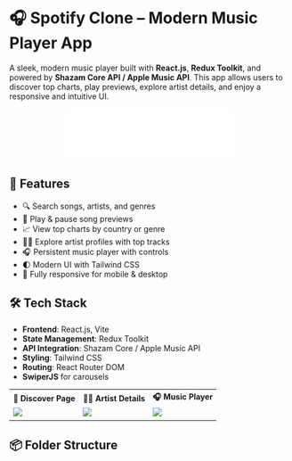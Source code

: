 # 🎧 Spotify Clone – Modern Music Player App

A sleek, modern music player built with **React.js**, **Redux Toolkit**, and powered by **Shazam Core API / Apple Music API**. This app allows users to discover top charts, play previews, explore artist details, and enjoy a responsive and intuitive UI.

<div align="center">
  <img src="./src/assets/logo.svg" alt="Banner" width="300" />
</div>

## 🚀 Features

- 🔍 Search songs, artists, and genres
- 🎵 Play & pause song previews
- 📈 View top charts by country or genre
- 🧑‍🎤 Explore artist profiles with top tracks
- 🎧 Persistent music player with controls
- 🌓 Modern UI with Tailwind CSS
- 📱 Fully responsive for mobile & desktop

## 🛠️ Tech Stack

- **Frontend**: React.js, Vite
- **State Management**: Redux Toolkit
- **API Integration**: Shazam Core / Apple Music API
- **Styling**: Tailwind CSS
- **Routing**: React Router DOM
- **SwiperJS** for carousels

<table> <tr> <th>🎵 Discover Page</th> <th>🧑‍🎤 Artist Details</th> <th>🎧 Music Player</th> </tr> <tr> <td><img src="https://via.placeholder.com/300x180?text=Discover+Page" width="250" /></td> <td><img src="https://via.placeholder.com/300x180?text=Artist+Details" width="250" /></td> <td><img src="https://via.placeholder.com/300x180?text=Music+Player" width="250" /></td> </tr> </table>

## 📦 Folder Structure

